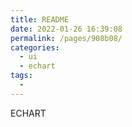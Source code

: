 ```yaml
---
title: README
date: 2022-01-26 16:39:08
permalink: /pages/908b08/
categories:
  - ui
  - echart
tags:
  - 
---
```

ECHART